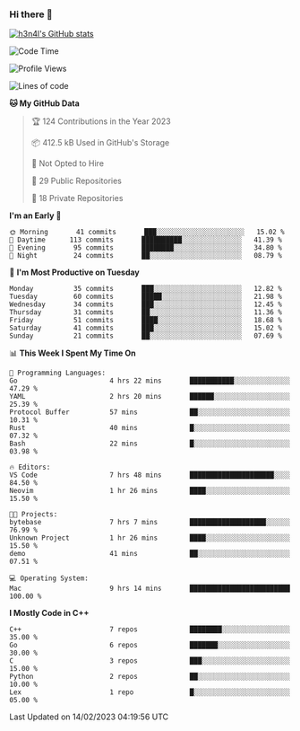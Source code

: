 ### Hi there 👋

[![h3n4l's GitHub stats](https://github-readme-stats.vercel.app/api?username=h3n4l&count_private=true&show_icons=true&theme=radical)](https://github.com/h3n4l/github-readme-stats)

<!--START_SECTION:waka-->
![Code Time](http://img.shields.io/badge/Code%20Time-934%20hrs%2046%20mins-blue)

![Profile Views](http://img.shields.io/badge/Profile%20Views-0-blue)

![Lines of code](https://img.shields.io/badge/From%20Hello%20World%20I%27ve%20Written-44%20Thousand%20lines%20of%20code-blue)

**🐱 My GitHub Data** 

> 🏆 124 Contributions in the Year 2023
 > 
> 📦 412.5 kB Used in GitHub's Storage 
 > 
> 🚫 Not Opted to Hire
 > 
> 📜 29 Public Repositories 
 > 
> 🔑 18 Private Repositories  
 > 
**I'm an Early 🐤** 

```text
🌞 Morning       41 commits       ███░░░░░░░░░░░░░░░░░░░░░░   15.02 % 
🌆 Daytime      113 commits       ██████████░░░░░░░░░░░░░░░   41.39 % 
🌃 Evening       95 commits       ████████░░░░░░░░░░░░░░░░░   34.80 % 
🌙 Night         24 commits       ██░░░░░░░░░░░░░░░░░░░░░░░   08.79 % 

```
📅 **I'm Most Productive on Tuesday** 

```text
Monday          35 commits       ███░░░░░░░░░░░░░░░░░░░░░░   12.82 % 
Tuesday         60 commits       █████░░░░░░░░░░░░░░░░░░░░   21.98 % 
Wednesday       34 commits       ███░░░░░░░░░░░░░░░░░░░░░░   12.45 % 
Thursday        31 commits       ██░░░░░░░░░░░░░░░░░░░░░░░   11.36 % 
Friday          51 commits       ████░░░░░░░░░░░░░░░░░░░░░   18.68 % 
Saturday        41 commits       ███░░░░░░░░░░░░░░░░░░░░░░   15.02 % 
Sunday          21 commits       ██░░░░░░░░░░░░░░░░░░░░░░░   07.69 % 

```


📊 **This Week I Spent My Time On** 

```text
💬 Programming Languages: 
Go                       4 hrs 22 mins       ███████████░░░░░░░░░░░░░░   47.29 % 
YAML                     2 hrs 20 mins       ██████░░░░░░░░░░░░░░░░░░░   25.39 % 
Protocol Buffer          57 mins             ██░░░░░░░░░░░░░░░░░░░░░░░   10.31 % 
Rust                     40 mins             █░░░░░░░░░░░░░░░░░░░░░░░░   07.32 % 
Bash                     22 mins             █░░░░░░░░░░░░░░░░░░░░░░░░   03.98 % 

🔥 Editors: 
VS Code                  7 hrs 48 mins       █████████████████████░░░░   84.50 % 
Neovim                   1 hr 26 mins        ████░░░░░░░░░░░░░░░░░░░░░   15.50 % 

🐱‍💻 Projects: 
bytebase                 7 hrs 7 mins        ███████████████████░░░░░░   76.99 % 
Unknown Project          1 hr 26 mins        ████░░░░░░░░░░░░░░░░░░░░░   15.50 % 
demo                     41 mins             ██░░░░░░░░░░░░░░░░░░░░░░░   07.51 % 

💻 Operating System: 
Mac                      9 hrs 14 mins       █████████████████████████   100.00 % 

```

**I Mostly Code in C++** 

```text
C++                      7 repos             ████████░░░░░░░░░░░░░░░░░   35.00 % 
Go                       6 repos             ███████░░░░░░░░░░░░░░░░░░   30.00 % 
C                        3 repos             ███░░░░░░░░░░░░░░░░░░░░░░   15.00 % 
Python                   2 repos             ██░░░░░░░░░░░░░░░░░░░░░░░   10.00 % 
Lex                      1 repo              █░░░░░░░░░░░░░░░░░░░░░░░░   05.00 % 

```



 Last Updated on 14/02/2023 04:19:56 UTC
<!--END_SECTION:waka-->

